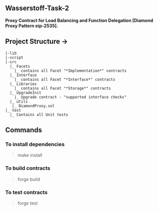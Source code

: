 ## Wasserstoff-Task-2

**Proxy Contract for Load Balancing and Function Delegation [Diamond Proxy Pattern eip-2535].**

## Project Structure ->
    |-lib
    |-script
    |-src
      |_ Facets
        |_ contains all Facet "*Implementation*" contracts
      |_ Interface
        |_ contains all Facet "*Interface*" contracts
      |_ Libraries
        |_ contains all Facet "*Storage*" contracts
      |_ UpgradeInit
        |_ Upgrade contract - "supported interface checks"
      |_ utils
       |_ DiamondProxy.sol
    |_ test
      |_ Contains all Unit tests

## Commands
### To install dependencies
> make install

### To build contracts
> forge build

### To test contracts
> forge test
